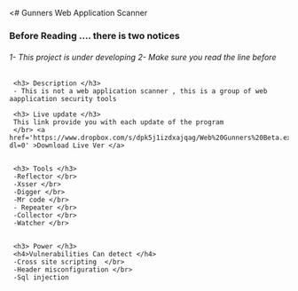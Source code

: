 <# Gunners
Web Application Scanner 


<h3> Before Reading  .... there is two notices </h3>
<h6> 1- This project is under developing
     2- Make sure you read the line before     
     </h6>
     
     <h3> Description </h3>
     - This is not a web application scanner , this is a group of web aapplication security tools 
     
     <h3> Live update </h3>
     This link provide you with each update of the program 
     </br> <a href='https://www.dropbox.com/s/dpk5j1izdxajqag/Web%20Gunners%20Beta.exe?dl=0' >Download Live Ver </a>
     
     
     <h3> Tools </h3>
     -Reflector </br>
     -Xsser </br>
     -Digger </br>
     -Mr code </br>
     - Repeater </br>
     -Collector </br>
     -Watcher </br>
     
     
     <h3> Power </h3> 
     <h4>Vulnerabilities Can detect </h4>
     -Cross site scripting  </br>
     -Header misconfiguration </br>
     -Sql injection
     
